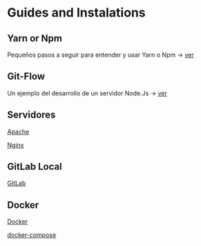 
# Guides and Instalations

## Yarn or Npm

Pequeños pasos a seguir para entender y usar Yarn o Npm ->
[ver](/yarn_or_npm/README.md)


## Git-Flow

Un ejemplo del desarrollo de un servidor Node.Js ->
[ver](/gitFlow/README.md)

## Servidores

[Apache](/apache/README.md)

[Nginx](/nginx/README.md)

## GitLab Local

[GitLab](/gitLab/README.md)

## Docker

[Docker](/Docker/README.md)

[docker-compose](/docker-compose/README.md)
